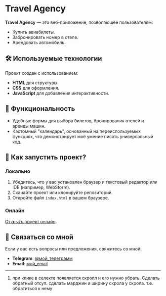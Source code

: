 # Travel Agency

**Travel Agency** — это веб-приложение, позволяющее пользователям:
- Купить авиабилеты.
- Забронировать номер в отеле.
- Арендовать автомобиль.

## 🛠 Используемые технологии
Проект создан с использованием:
- **HTML** для структуры.
- **CSS** для оформления.
- **JavaScript** для добавления интерактивности.

## 🚀 Функциональность
- Удобные формы для выбора билетов, бронирования отелей и аренды машин.
- Кастомный "календарь", основанный на переиспользуемых функциях, что демонстрирует моё умение писать универсальный код.

## 📂 Как запустить проект?
### Локально
1. Убедитесь, что у вас установлен браузер и текстовый редактор или IDE (например, WebStorm).
2. Скачайте проект или клонируйте репозиторий.
3. Откройте файл `index.html` в вашем браузере.

### Онлайн
[Открыть проект онлайн](https://blizngg.github.io/TravelAgency/).

## 🔗 Связаться со мной
Если у вас есть вопросы или предложения, свяжитесь со мной:
- **Telegram**: [@мой_телеграмм](https://t.me/MicrovolnovkaSV4)
- **Email**: [мой_email](mailto:blizn.dev@gmail.com)

---

1) при клике в селекте появляется скролл и его нужно убрать. Сделать обратный отсуп. сделать марджин и ширину скрола у скрола. т.е. обратиться к нему
